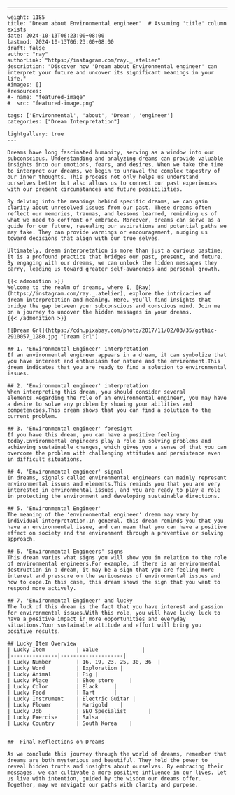 ---
    weight: 1185
    title: "Dream about Environmental engineer"  # Assuming 'title' column exists
    date: 2024-10-13T06:23:00+08:00
    lastmod: 2024-10-13T06:23:00+08:00
    draft: false
    author: "ray"
    authorLink: "https://instagram.com/ray._.atelier"
    description: "Discover how 'Dream about Environmental engineer' can interpret your future and uncover its significant meanings in your life."
    #images: []
    #resources:
    #- name: "featured-image"
    #  src: "featured-image.png"
    
    tags: ['Environmental', 'about', 'Dream', 'engineer']
    categories: ["Dream Interpretation"]
    
    lightgallery: true
    ---
    
    Dreams have long fascinated humanity, serving as a window into our subconscious. Understanding and analyzing dreams can provide valuable insights into our emotions, fears, and desires. When we take the time to interpret our dreams, we begin to unravel the complex tapestry of our inner thoughts. This process not only helps us understand ourselves better but also allows us to connect our past experiences with our present circumstances and future possibilities.
    
    By delving into the meanings behind specific dreams, we can gain clarity about unresolved issues from our past. These dreams often reflect our memories, traumas, and lessons learned, reminding us of what we need to confront or embrace. Moreover, dreams can serve as a guide for our future, revealing our aspirations and potential paths we may take. They can provide warnings or encouragement, nudging us toward decisions that align with our true selves.
    
    Ultimately, dream interpretation is more than just a curious pastime; it is a profound practice that bridges our past, present, and future. By engaging with our dreams, we can unlock the hidden messages they carry, leading us toward greater self-awareness and personal growth.
    
    {{< admonition >}}
    Welcome to the realm of dreams, where I, [Ray](https://instagram.com/ray._.atelier), explore the intricacies of dream interpretation and meaning. Here, you’ll find insights that bridge the gap between your subconscious and conscious mind. Join me on a journey to uncover the hidden messages in your dreams.
    {{< /admonition >}}
    
    ![Dream Grl](https://cdn.pixabay.com/photo/2017/11/02/03/35/gothic-2910057_1280.jpg "Dream Grl")
    
    ## 1. 'Environmental Engineer' interpretation
    If an environmental engineer appears in a dream, it can symbolize that you have interest and enthusiasm for nature and the environment.This dream indicates that you are ready to find a solution to environmental issues.
    
    ## 2. 'Environmental engineer' interpretation
    When interpreting this dream, you should consider several elements.Regarding the role of an environmental engineer, you may have a desire to solve any problem by showing your abilities and competencies.This dream shows that you can find a solution to the current problem.
    
    ## 3. 'Environmental engineer' foresight
    If you have this dream, you can have a positive feeling today.Environmental engineers play a role in solving problems and achieving sustainable changes, which gives you a sense of that you can overcome the problem with challenging attitudes and persistence even in difficult situations.
    
    ## 4. 'Environmental engineer' signal
    In dreams, signals called environmental engineers can mainly represent environmental issues and elements.This reminds you that you are very interested in environmental issues, and you are ready to play a role in protecting the environment and developing sustainable directions.
    
    ## 5. 'Environmental Engineer'
    The meaning of the 'environmental engineer' dream may vary by individual interpretation.In general, this dream reminds you that you have an environmental issue, and can mean that you can have a positive effect on society and the environment through a preventive or solving approach.
    
    ## 6. 'Environmental Engineers' signs
    This dream varies what signs you will show you in relation to the role of environmental engineers.For example, if there is an environmental destruction in a dream, it may be a sign that you are feeling more interest and pressure on the seriousness of environmental issues and how to cope.In this case, this dream shows the sign that you want to respond more actively.
    
    ## 7. 'Environmental Engineer' and lucky
    The luck of this dream is the fact that you have interest and passion for environmental issues.With this role, you will have lucky luck to have a positive impact in more opportunities and everyday situations.Your sustainable attitude and effort will bring you positive results.
    
    ## Lucky Item Overview
    | Lucky Item          | Value              |
    |---------------|--------------------|
    | Lucky Number        | 16, 19, 23, 25, 30, 36  |
    | Lucky Word          | Exploration |
    | Lucky Animal        | Pig |
    | Lucky Place         | Shoe store     |
    | Lucky Color         | Black     |
    | Lucky Food          | Tart      |
    | Lucky Instrument    | Electric Guitar |
    | Lucky Flower        | Marigold    |
    | Lucky Job           | SEO Specialist       |
    | Lucky Exercise      | Salsa  |
    | Lucky Country       | South Korea    |
    
    
    ##  Final Reflections on Dreams
    
    As we conclude this journey through the world of dreams, remember that dreams are both mysterious and beautiful. They hold the power to reveal hidden truths and insights about ourselves. By embracing their messages, we can cultivate a more positive influence in our lives. Let us live with intention, guided by the wisdom our dreams offer. Together, may we navigate our paths with clarity and purpose.
    